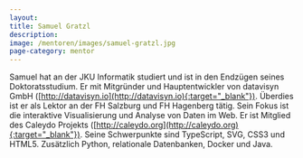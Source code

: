 ```yaml
---
layout:
title: Samuel Gratzl
description: 
image: /mentoren/images/samuel-gratzl.jpg
page-category: mentor
---
```


Samuel hat an der JKU Informatik studiert und ist in den Endzügen seines Doktoratsstudium. Er mit Mitgründer und Hauptentwickler von 
datavisyn GmbH ([http://datavisyn.io](http://datavisyn.io){:target="_blank"}). Überdies ist er als Lektor an der FH Salzburg und FH Hagenberg tätig. 
Sein Fokus ist die interaktive Visualisierung und Analyse von Daten im Web. Er ist Mitglied des Caleydo Projekts ([http://caleydo.org](http://caleydo.org){:target="_blank"}). Seine Schwerpunkte sind TypeScript, SVG,
CSS3 und HTML5. Zusätzlich Python, relationale Datenbanken, Docker und Java.
